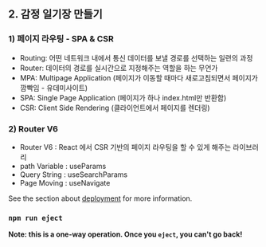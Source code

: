## 2. 감정 일기장 만들기

### 1) 페이지 라우팅 - SPA & CSR
- Routing: 어떤 네트워크 내에서 통신 데이터를 보낼 경로를 선택하는 일련의 과정
- Router: 데이터의 경로를 실시간으로 지정해주는 역할을 하는 무언가
- MPA: Multipage Application (페이지가 이동할 때마다 새로고침되면서 페이지가 깜빡임 - 유데미사이트)
- SPA: Single Page Application (페이지가 하나 index.html만 반환함)
- CSR: Client Side Rendering (클라이언트에서 페이지를 렌더링)

### 2) Router V6
- Router V6 : React 에서 CSR 기반의 페이지 라우팅을 할 수 있게 해주는 라이브러리
- path Variable : useParams
- Query String : useSearchParams
- Page Moving : useNavigate





See the section about [deployment](https://facebook.github.io/create-react-app/docs/deployment) for more information.

### `npm run eject`

**Note: this is a one-way operation. Once you `eject`, you can't go back!**
